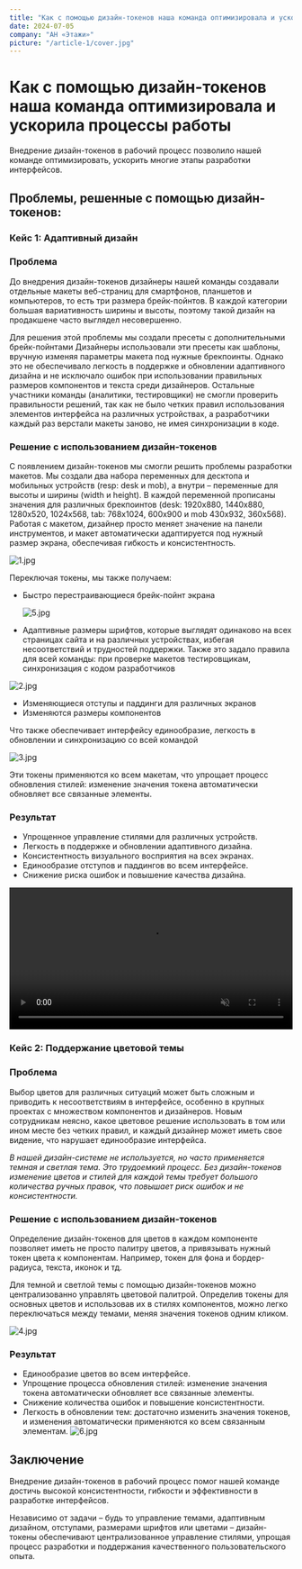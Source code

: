 ```yaml
---
title: "Как с помощью дизайн-токенов наша команда оптимизировала и ускорила процессы работы"
date: 2024-07-05
company: "АН «Этажи»"
picture: "/article-1/cover.jpg"
---
```


# Как с помощью дизайн-токенов наша команда оптимизировала и ускорила процессы работы

Внедрение дизайн-токенов в рабочий процесс позволило нашей команде оптимизировать, ускорить многие этапы разработки интерфейсов.

## Проблемы, решенные с помощью дизайн-токенов:

### Кейс 1: Адаптивный дизайн

### Проблема

До внедрения дизайн-токенов дизайнеры нашей команды создавали отдельные макеты веб-страниц для смартфонов, планшетов и компьютеров, то есть три размера брейк-пойнтов. В каждой категории большая вариативность ширины и высоты, поэтому такой дизайн на продакшене часто выглядел несовершенно.

Для решения этой проблемы мы создали пресеты с дополнительными брейк-пойнтами Дизайнеры использовали эти пресеты как шаблоны, вручную изменяя параметры макета под нужные брекпоинты. Однако это не обеспечивало легкость в поддержке и обновлении адаптивного дизайна и не исключало ошибок при использовании правильных размеров компонентов и текста среди дизайнеров. Остальные участники команды (аналитики, тестировщики) не смогли проверить правильности решений, так как не было четких правил использования элементов интерфейса на различных устройствах, а разработчики каждый раз верстали макеты заново, не имея синхронизации в коде.

### Решение с использованием дизайн-токенов

С появлением дизайн-токенов мы смогли решить проблемы разработки макетов. Мы создали два набора переменных для десктопа и мобильных устройств (resp: desk и mob), а внутри – переменные для высоты и ширины (width и height). В каждой переменной прописаны значения для различных брекпоинтов (desk: 1920х880, 1440х880, 1280х520, 1024х568, tab: 768х1024, 600х900 и mob 430х932, 360х568). Работая с макетом, дизайнер просто меняет значение на панели инструментов, и макет автоматически адаптируется под нужный размер экрана, обеспечивая гибкость и консистентность.

![1.jpg](/article-2/1.jpg)

Переключая токены, мы также получаем:

- Быстро перестраивающиеся брейк-пойнт экрана

  ![5.jpg](/article-2/5.jpg)

- Адаптивные размеры шрифтов, которые выглядят одинаково на всех страницах сайта и на различных устройствах, избегая несоответствий и трудностей поддержки. Также это задало правила для всей команды: при проверке макетов тестировщикам, синхронизация с кодом разработчиков

![2.jpg](/article-2/2.jpg)

- Изменяющиеся отступы и паддинги для различных экранов
- Изменяются размеры компонентов

Что также обеспечивает интерфейсу единообразие, легкость в обновлении и синхронизацию со всей командой

![3.jpg](/article-2/3.jpg)

Эти токены применяются ко всем макетам, что упрощает процесс обновления стилей: изменение значения токена автоматически обновляет все связанные элементы.

### Результат

- Упрощенное управление стилями для различных устройств.
- Легкость в поддержке и обновлении адаптивного дизайна.
- Консистентность визуального восприятия на всех экранах.
- Единообразие отступов и паддингов во всем интерфейсе.
- Снижение риска ошибок и повышение качества дизайна.

<video src="/article-2/1.mp4" controls autoplay loop muted style="width: 100%;" ></video>

### Кейс 2: Поддержание цветовой темы

### Проблема

Выбор цветов для различных ситуаций может быть сложным и приводить к несоответствиям в интерфейсе, особенно в крупных проектах с множеством компонентов и дизайнеров. Новым сотрудникам неясно, какое цветовое решение использовать в том или ином месте без четких правил, и каждый дизайнер может иметь свое видение, что нарушает единообразие интерфейса.

_В нашей дизайн-системе не используется, но часто применяется темная и светлая тема. Это трудоемкий процесс. Без дизайн-токенов изменение цветов и стилей для каждой темы требует большого количества ручных правок, что повышает риск ошибок и не консистентности._

### Решение с использованием дизайн-токенов

Определение дизайн-токенов для цветов в каждом компоненте позволяет иметь не просто палитру цветов, а привязывать нужный токен цвета к компонентам. Например, токен для фона и бордер-радиуса, текста, иконок и тд.

Для темной и светлой темы с помощью дизайн-токенов можно централизованно управлять цветовой палитрой. Определив токены для основных цветов и использовав их в стилях компонентов, можно легко переключаться между темами, меняя значения токенов одним кликом.

![4.jpg](/article-2/4.jpg)

### **Результат**

- Единообразие цветов во всем интерфейсе.
- Упрощение процесса обновления стилей: изменение значения токена автоматически обновляет все связанные элементы.
- Снижение количества ошибок и повышение консистентности.
- Легкость в обновлении тем: достаточно изменить значения токенов, и изменения автоматически применяются ко всем связанным элементам.
  ![6.jpg](/article-2/6.jpg)

## Заключение

Внедрение дизайн-токенов в рабочий процесс помог нашей команде достичь высокой консистентности, гибкости и эффективности в разработке интерфейсов.

Независимо от задачи – будь то управление темами, адаптивным дизайном, отступами, размерами шрифтов или цветами – дизайн-токены обеспечивают централизованное управление стилями, упрощая процесс разработки и поддержания качественного пользовательского опыта.
